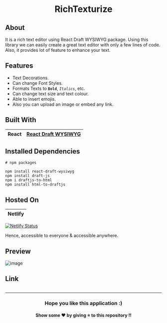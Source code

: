 <h1 align="center">RichTexturize</h1>

## About
It is a rich text editor using React Draft WYSIWYG package. Using this library we can easily create a great text editor with only a few lines of code. Also, it provides lot of feature to enhance your text.

## Features
* Text Decorations.
* Can change Font Styles.
* Formats Texts to **`Bold`**, *`Italics`*, etc.
* Can change text size and text colour.
* Able to insert emojis.
* Also you can upload an image or embed any link.

## Built With 
|React|[React Draft WYSIWYG](https://www.npmjs.com/package/react-draft-wysiwyg)|
|---|---|

## Installed Dependencies

```
# npm packages

npm install react-draft-wysiwyg
npm install draft-js
npm i draftjs-to-html
npm install html-to-draftjs
```


## Hosted On
|Netlify|
|---| 
[![Netlify Status](https://api.netlify.com/api/v1/badges/4d507d1a-8799-48ff-ac59-e1ddd60a1c2e/deploy-status)](https://app.netlify.com/sites/textonus/deploys)

Hence, accessible to everyone & accessible anywhere.

## Preview
![image](https://github.com/TheNewC0der-24/RichTexturize/blob/master/Preview.png)

## Link
```

```

--- 
<h3 align='center'>Hope you like this application :)</h3>
<h4 align='center'>Show some ❤️ by giving ⭐ to this repository !!</h4>









